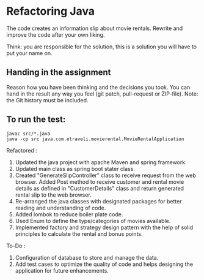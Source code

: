 # Refactoring Java

The code creates an information slip about movie rentals.
Rewrite and improve the code after your own liking.

Think: you are responsible for the solution, this is a solution you will have to put your name on.


## Handing in the assignment

Reason how you have been thinking and the decisions you took. 
You can hand in the result any way you feel (git patch, pull-request or ZIP-file).
Note: the Git history must be included.


## To run the test:

```
javac src/*.java
java -cp src java.com.etraveli.movierental.MovieRentalApplication
```
Refactored :
1. Updated the java project with apache Maven and spring framework.
2. Updated main class as spring boot stater class.
3. Created "GenerateSlipController" class to receive request from the web browser. Added Post method to receive customer and rental movie details as defined in "CustomerDetails" class and return generated rental slip to the web browser.
4. Re-arranged the java classes with designated packages for better reading and understanding of code.
5. Added lombok to reduce boiler plate code.
6. Used Enum to define the type/categories of movies available.
7. Implemented factory and strategy design pattern with the help of solid principles to calculate the rental and bonus points.

To-Do :
1. Configuration of database to store and manage the data.
2. Add test cases to optimize the quality of code and helps designing the application for future enhancements.
